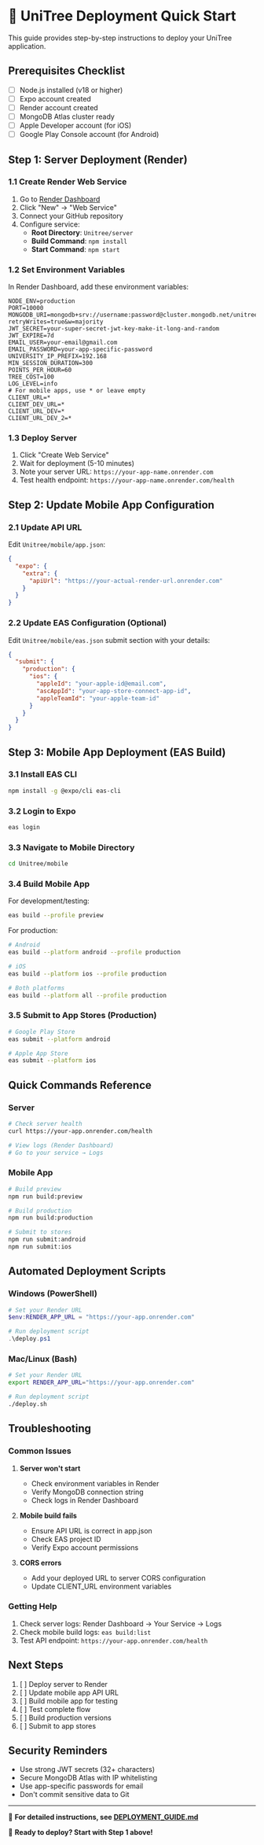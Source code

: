 # 🚀 UniTree Deployment Quick Start

This guide provides step-by-step instructions to deploy your UniTree application.

## Prerequisites Checklist

- [ ] Node.js installed (v18 or higher)
- [ ] Expo account created
- [ ] Render account created
- [ ] MongoDB Atlas cluster ready
- [ ] Apple Developer account (for iOS)
- [ ] Google Play Console account (for Android)

## Step 1: Server Deployment (Render)

### 1.1 Create Render Web Service
1. Go to [Render Dashboard](https://dashboard.render.com/)
2. Click "New" → "Web Service"
3. Connect your GitHub repository
4. Configure service:
   - **Root Directory**: `Unitree/server`
   - **Build Command**: `npm install`
   - **Start Command**: `npm start`

### 1.2 Set Environment Variables
In Render Dashboard, add these environment variables:

```
NODE_ENV=production
PORT=10000
MONGODB_URI=mongodb+srv://username:password@cluster.mongodb.net/unitree?retryWrites=true&w=majority
JWT_SECRET=your-super-secret-jwt-key-make-it-long-and-random
JWT_EXPIRE=7d
EMAIL_USER=your-email@gmail.com
EMAIL_PASSWORD=your-app-specific-password
UNIVERSITY_IP_PREFIX=192.168
MIN_SESSION_DURATION=300
POINTS_PER_HOUR=60
TREE_COST=100
LOG_LEVEL=info
# For mobile apps, use * or leave empty
CLIENT_URL=*
CLIENT_DEV_URL=*
CLIENT_URL_DEV=*
CLIENT_URL_DEV_2=*
```

### 1.3 Deploy Server
1. Click "Create Web Service"
2. Wait for deployment (5-10 minutes)
3. Note your server URL: `https://your-app-name.onrender.com`
4. Test health endpoint: `https://your-app-name.onrender.com/health`

## Step 2: Update Mobile App Configuration

### 2.1 Update API URL
Edit `Unitree/mobile/app.json`:
```json
{
  "expo": {
    "extra": {
      "apiUrl": "https://your-actual-render-url.onrender.com"
    }
  }
}
```

### 2.2 Update EAS Configuration (Optional)
Edit `Unitree/mobile/eas.json` submit section with your details:
```json
{
  "submit": {
    "production": {
      "ios": {
        "appleId": "your-apple-id@email.com",
        "ascAppId": "your-app-store-connect-app-id",
        "appleTeamId": "your-apple-team-id"
      }
    }
  }
}
```

## Step 3: Mobile App Deployment (EAS Build)

### 3.1 Install EAS CLI
```bash
npm install -g @expo/cli eas-cli
```

### 3.2 Login to Expo
```bash
eas login
```

### 3.3 Navigate to Mobile Directory
```bash
cd Unitree/mobile
```

### 3.4 Build Mobile App
For development/testing:
```bash
eas build --profile preview
```

For production:
```bash
# Android
eas build --platform android --profile production

# iOS
eas build --platform ios --profile production

# Both platforms
eas build --platform all --profile production
```

### 3.5 Submit to App Stores (Production)
```bash
# Google Play Store
eas submit --platform android

# Apple App Store
eas submit --platform ios
```

## Quick Commands Reference

### Server
```bash
# Check server health
curl https://your-app.onrender.com/health

# View logs (Render Dashboard)
# Go to your service → Logs
```

### Mobile App
```bash
# Build preview
npm run build:preview

# Build production
npm run build:production

# Submit to stores
npm run submit:android
npm run submit:ios
```

## Automated Deployment Scripts

### Windows (PowerShell)
```powershell
# Set your Render URL
$env:RENDER_APP_URL = "https://your-app.onrender.com"

# Run deployment script
.\deploy.ps1
```

### Mac/Linux (Bash)
```bash
# Set your Render URL
export RENDER_APP_URL="https://your-app.onrender.com"

# Run deployment script
./deploy.sh
```

## Troubleshooting

### Common Issues

1. **Server won't start**
   - Check environment variables in Render
   - Verify MongoDB connection string
   - Check logs in Render Dashboard

2. **Mobile build fails**
   - Ensure API URL is correct in app.json
   - Check EAS project ID
   - Verify Expo account permissions

3. **CORS errors**
   - Add your deployed URL to server CORS configuration
   - Update CLIENT_URL environment variables

### Getting Help

1. Check server logs: Render Dashboard → Your Service → Logs
2. Check mobile build logs: `eas build:list`
3. Test API endpoint: `https://your-app.onrender.com/health`

## Next Steps

1. [ ] Deploy server to Render
2. [ ] Update mobile app API URL
3. [ ] Build mobile app for testing
4. [ ] Test complete flow
5. [ ] Build production versions
6. [ ] Submit to app stores

## Security Reminders

- Use strong JWT secrets (32+ characters)
- Secure MongoDB Atlas with IP whitelisting
- Use app-specific passwords for email
- Don't commit sensitive data to Git

---

📖 **For detailed instructions, see [DEPLOYMENT_GUIDE.md](./DEPLOYMENT_GUIDE.md)**

🎯 **Ready to deploy? Start with Step 1 above!** 